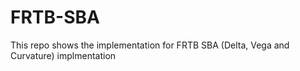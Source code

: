 # FRTB-SBA
This repo shows the implementation for FRTB SBA (Delta, Vega and Curvature) implmentation
